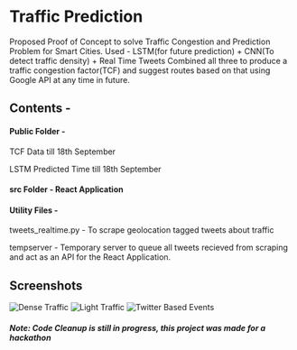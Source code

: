 # Traffic Prediction
Proposed Proof of Concept to solve Traffic Congestion and Prediction Problem for Smart Cities.
Used - 
LSTM(for future prediction) + CNN(To detect traffic density) + Real Time Tweets 
Combined all three to produce a traffic congestion factor(TCF) and suggest routes based on that using Google API at any time in future.

## Contents - 

#### Public Folder - 
TCF Data till 18th September

LSTM Predicted Time till 18th September

#### src Folder -  React Application

#### Utility Files -

tweets_realtime.py - To scrape geolocation tagged tweets about traffic

tempserver - Temporary server to queue all tweets recieved from scraping and act as an API for the React Application.

## Screenshots 

![Dense Traffic](https://user-images.githubusercontent.com/29121452/65313061-5d265b80-dbb1-11e9-91b1-b6423063c04f.png)
![Light Traffic](https://user-images.githubusercontent.com/29121452/65313064-5d265b80-dbb1-11e9-9fe7-71314d968c1d.png)
![Twitter Based Events](https://user-images.githubusercontent.com/29121452/65313065-5dbef200-dbb1-11e9-8d56-614195edf870.png)


##### Note: Code Cleanup is still in progress, this project was made for a hackathon
